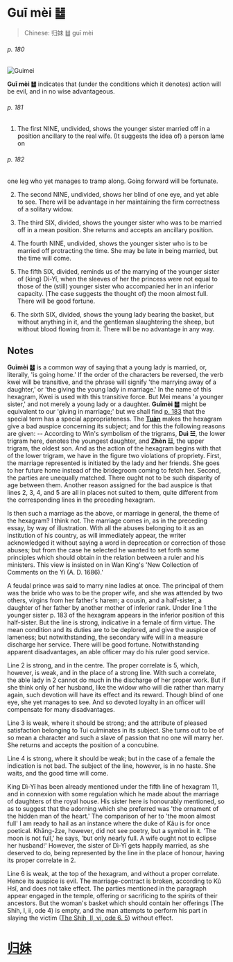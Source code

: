 # Guī mèi ䷵

> Chinese: 归妹 ䷵ guī mèi

###### p. 180

![Guimei](https://88o.io/wp-content/uploads/2018/09/54-e5bd92e5a6b9guimei.jpg)

**Guī mèi ䷵** indicates that (under the conditions which it denotes) action will be evil, and in no wise advantageous.

###### p. 181

1. The first NINE, undivided, shows the younger sister married off in a position ancillary to the real wife. (It suggests the idea of) a person lame on

###### p. 182

one leg who yet manages to tramp along. Going forward will be fortunate.

2. The second NINE, undivided, shows her blind of one eye, and yet able to see. There will be advantage in her maintaining the firm correctness of a solitary widow.

3. The third SIX, divided, shows the younger sister who was to be married off in a mean position. She returns and accepts an ancillary position.

4. The fourth NINE, undivided, shows the younger sister who is to be married off protracting the time. She may be late in being married, but the time will come.

5. The fifth SIX, divided, reminds us of the marrying of the younger sister of (king) Dì-Yǐ, when the sleeves of her the princess were not equal to those of the (still) younger sister who accompanied her in an inferior capacity. (The case suggests the thought of) the moon almost full. There will be good fortune.

6. The sixth SIX, divided, shows the young lady bearing the basket, but without anything in it, and the gentleman slaughtering the sheep, but without blood flowing from it. There will be no advantage in any way.

## Notes

**Guīmèi ䷵** is a common way of saying that a young lady is married, or, literally, 'is going home.' If the order of the characters be reversed, the verb kwei will be transitive, and the phrase will signify 'the marrying away of a daughter,' or 'the giving the young lady in marriage.' In the name of this hexagram, Kwei is used with this transitive force. But Mei means 'a younger sister,' and not merely a young lady or a daughter. **Guīmèi ䷵** might be equivalent to our 'giving in marriage;' but we shall find [p. 183](e4b8b0feng.md#p-183) that the special term has a special appropriateness. The [**Tuàn**](https://en.wikipedia.org/wiki/Ten_Wings) makes the hexagram give a bad auspice concerning its subject; and for this the following reasons are given: -- According to Win's symbolism of the trigrams, **Duì ☱**, the lower trigram here, denotes the youngest daughter, and **Zhèn ☳**, the upper trigram, the oldest son. And as the action of the hexagram begins with that of the lower trigram, we have in the figure two violations of propriety. First, the marriage represented is initiated by the lady and her friends. She goes to her future home instead of the bridegroom coming to fetch her. Second, the parties are unequally matched. There ought not to be such disparity of age between them. Another reason assigned for the bad auspice is that lines 2, 3, 4, and 5 are all in places not suited to them, quite different from the corresponding lines in the preceding hexagram.

Is then such a marriage as the above, or marriage in general, the theme of the hexagram? I think not. The marriage comes in, as in the preceding essay, by way of illustration. With all the abuses belonging to it as an institution of his country, as will immediately appear, the writer acknowledged it without saying a word in deprecation or correction of those abuses; but from the case he selected he wanted to set forth some principles which should obtain in the relation between a ruler and his ministers. This view is insisted on in Wan King's 'New Collection of Comments on the Yì (A. D. 1686).'

A feudal prince was said to marry nine ladies at once. The principal of them was the bride who was to be the proper wife, and she was attended by two others, virgins from her father's harem; a cousin, and a half-sister, a daughter of her father by another mother of inferior rank. Under line 1 the younger sister p. 183 of the hexagram appears in the inferior position of this half-sister. But the line is strong, indicative in a female of firm virtue. The mean condition and its duties are to be deplored, and give the auspice of lameness; but notwithstanding, the secondary wife will in a measure discharge her service. There will be good fortune. Notwithstanding apparent disadvantages, an able officer may do his ruler good service.

Line 2 is strong, and in the centre. The proper correlate is 5, which, however, is weak, and in the place of a strong line. With such a correlate, the able lady in 2 cannot do much in the discharge of her proper work. But if she think only of her husband, like the widow who will die rather than marry again, such devotion will have its effect and its reward. Though blind of one eye, she yet manages to see. And so devoted loyalty in an officer will compensate for many disadvantages.

Line 3 is weak, where it should be strong; and the attribute of pleased satisfaction belonging to Tui culminates in its subject. She turns out to be of so mean a character and such a slave of passion that no one will marry her. She returns and accepts the position of a concubine.

Line 4 is strong, where it should be weak; but in the case of a female the indication is not bad. The subject of the line, however, is in no haste. She waits, and the good time will come.

King Dì-Yǐ has been already mentioned under the fifth line of hexagram 11, and in connexion with some regulation which he made about the marriage of daughters of the royal house. His sister here is honourably mentioned, so as to suggest that the adorning which she preferred was 'the ornament of the hidden man of the heart.' The comparison of her to 'the moon almost full' I am ready to hail as an instance where the duke of Kâu is for once poetical. Khăng-žze, however, did not see poetry, but a symbol in it. 'The moon is not full,' he says, 'but only nearly full. A wife ought not to eclipse her husband!' However, the sister of Dì-Yǐ gets happily married, as she deserved to do, being represented by the line in the place of honour, having its proper correlate in 2.

Line 6 is weak, at the top of the hexagram, and without a proper correlate. Hence its auspice is evil. The marriage-contract is broken, according to Kû Hsî, and does not take effect. The parties mentioned in the paragraph appear engaged in the temple, offering or sacrificing to the spirits of their ancestors. But the woman's basket which should contain her offerings (The Shih, I, ii, ode 4) is empty, and the man attempts to perform his part in slaying the victim ([The Shih, II, vi, ode 6. 5](https://www.sacred-texts.com/cfu/sbe03/sbe03075.htm)) without effect.

# [归妹](./e5bd92e5a6b9guimei_cn.md)
